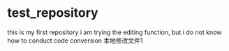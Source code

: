 # test_repository
this is my first repository
i am trying the editing function, but i do not know how to conduct code conversion
本地修改文件1